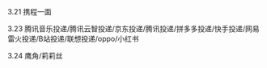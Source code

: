 3.21 携程一面

3.23 腾讯音乐投递/腾讯云智投递/京东投递/腾讯投递/拼多多投递/快手投递/网易雷火投递/B站投递/联想投递/oppo/小红书

3.24 鹰角/莉莉丝
<!--stackedit_data:
eyJoaXN0b3J5IjpbLTIwNjk0NjUxNjldfQ==
-->